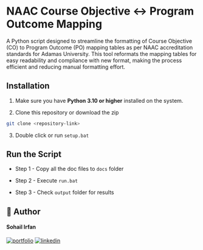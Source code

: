 # NAAC Course Objective <-> Program Outcome Mapping

A Python script designed to streamline the formatting of Course Objective (CO) to Program Outcome (PO) mapping tables as per NAAC accreditation standards for Adamas University. This tool reformats the mapping tables for easy readability and compliance with new format, making the process efficient and reducing manual formatting effort.

## Installation

1. Make sure you have **Python 3.10 or higher** installed on the system.

2. Clone this repository or download the zip

```bash
git clone <repository-link>
```

3. Double click or run `setup.bat`

## Run the Script

- Step 1 - Copy all the doc files to `docs` folder

- Step 2 - Execute `run.bat`

- Step 3 - Check `output` folder for results

## 🔗 Author

#### Sohail Irfan

[![portfolio](https://img.shields.io/badge/my_portfolio-000?style=for-the-badge&logo=ko-fi&logoColor=white)](https://github.com/thesohailirfan)
[![linkedin](https://img.shields.io/badge/linkedin-0A66C2?style=for-the-badge&logo=linkedin&logoColor=white)](https://www.linkedin.com/in/thesohailirfan/)
